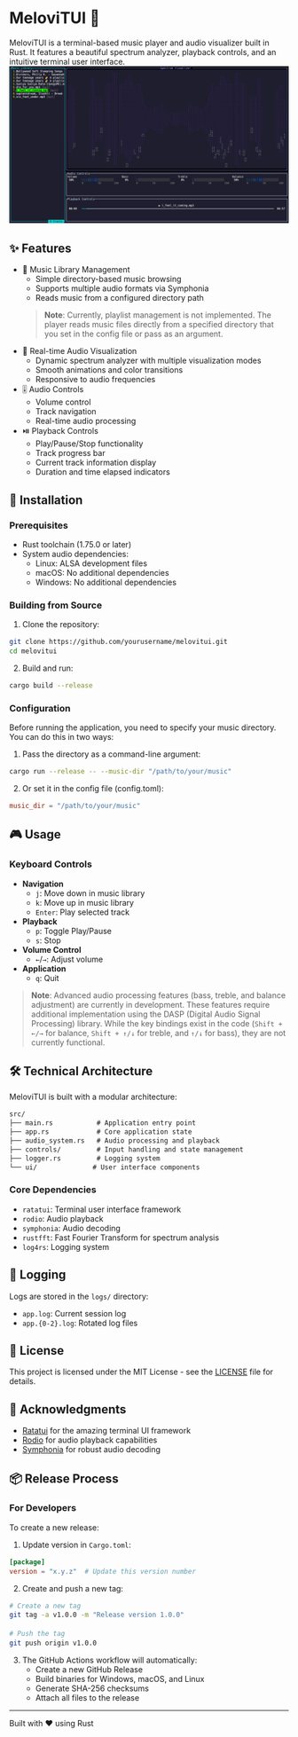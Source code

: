 # MeloviTUI 🎵
MeloviTUI is a terminal-based music player and audio visualizer built in Rust. It features a beautiful spectrum analyzer, playback controls, and an intuitive terminal user interface.
![MeloviTUI Screenshot](images/screenshot.png)

## ✨ Features
- 🎵 Music Library Management
  - Simple directory-based music browsing
  - Supports multiple audio formats via Symphonia
  - Reads music from a configured directory path
  > **Note**: Currently, playlist management is not implemented. The player reads music files directly from a specified directory that you set in the config file or pass as an argument.
- 🌈 Real-time Audio Visualization
  - Dynamic spectrum analyzer with multiple visualization modes
  - Smooth animations and color transitions
  - Responsive to audio frequencies
- 🎚️ Audio Controls
  - Volume control
  - Track navigation
  - Real-time audio processing
- ⏯️ Playback Controls
  - Play/Pause/Stop functionality
  - Track progress bar
  - Current track information display
  - Duration and time elapsed indicators

## 🚀 Installation
### Prerequisites
- Rust toolchain (1.75.0 or later)
- System audio dependencies:
  - Linux: ALSA development files
  - macOS: No additional dependencies
  - Windows: No additional dependencies

### Building from Source
1. Clone the repository:
```bash
git clone https://github.com/yourusername/melovitui.git
cd melovitui
```
2. Build and run:
```bash
cargo build --release
```

### Configuration
Before running the application, you need to specify your music directory. You can do this in two ways:

1. Pass the directory as a command-line argument:
```bash
cargo run --release -- --music-dir "/path/to/your/music"
```

2. Or set it in the config file (config.toml):
```toml
music_dir = "/path/to/your/music"
```

## 🎮 Usage
### Keyboard Controls
- **Navigation**
  - `j`: Move down in music library
  - `k`: Move up in music library
  - `Enter`: Play selected track
- **Playback**
  - `p`: Toggle Play/Pause
  - `s`: Stop
- **Volume Control**
  - `←`/`→`: Adjust volume
- **Application**
  - `q`: Quit

> **Note**: Advanced audio processing features (bass, treble, and balance adjustment) are currently in development. These features require additional implementation using the DASP (Digital Audio Signal Processing) library. While the key bindings exist in the code (`Shift + ←/→` for balance, `Shift + ↑/↓` for treble, and `↑/↓` for bass), they are not currently functional.

## 🛠️ Technical Architecture
MeloviTUI is built with a modular architecture:
```
src/
├── main.rs           # Application entry point
├── app.rs            # Core application state
├── audio_system.rs   # Audio processing and playback
├── controls/         # Input handling and state management
├── logger.rs         # Logging system
└── ui/              # User interface components
```

### Core Dependencies
- `ratatui`: Terminal user interface framework
- `rodio`: Audio playback
- `symphonia`: Audio decoding
- `rustfft`: Fast Fourier Transform for spectrum analysis
- `log4rs`: Logging system

## 📝 Logging
Logs are stored in the `logs/` directory:
- `app.log`: Current session log
- `app.{0-2}.log`: Rotated log files

## 📜 License
This project is licensed under the MIT License - see the [LICENSE](LICENSE) file for details.

## 🙏 Acknowledgments
- [Ratatui](https://github.com/ratatui-org/ratatui) for the amazing terminal UI framework
- [Rodio](https://github.com/RustAudio/rodio) for audio playback capabilities
- [Symphonia](https://github.com/pdeljanov/Symphonia) for robust audio decoding



## 📦 Release Process
### For Developers
To create a new release:

1. Update version in `Cargo.toml`:
```toml
[package]
version = "x.y.z"  # Update this version number
```

2. Create and push a new tag:
```bash
# Create a new tag
git tag -a v1.0.0 -m "Release version 1.0.0"

# Push the tag
git push origin v1.0.0
```

3. The GitHub Actions workflow will automatically:
   - Create a new GitHub Release
   - Build binaries for Windows, macOS, and Linux
   - Generate SHA-256 checksums
   - Attach all files to the release

---
Built with ❤️ using Rust
